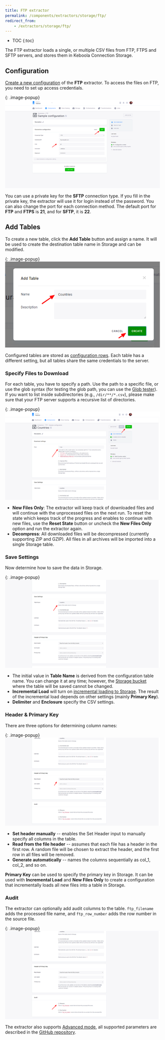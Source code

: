 ```yaml
---
title: FTP extractor
permalink: /components/extractors/storage/ftp/
redirect_from:
    - /extractors/storage/ftp/
---
```


* TOC
{:toc}

The FTP extractor loads a single, or multiple CSV files from FTP, FTPS and SFTP servers, and stores them in Keboola Connection Storage.

## Configuration
[Create a new configuration](/components/#creating-component-configuration) of the **FTP** extractor.
To access the files on FTP, you need to set up access credentials.

{: .image-popup}
![Screenshot - FTP extractor server configuration](/components/extractors/storage/ftp/ftp-1.png)

You can use a private key for the **SFTP** connection type. If you fill in the private key,
the extractor will use it for login instead of the password. You can also change
the port for each connection method. The default port for **FTP** and **FTPS** is **21**, and for **SFTP**, it is **22**.

## Add Tables
To create a new table, click the **Add Table** button and assign a name. It will
be used to create the destination table name in Storage and can be modified.

{: .image-popup}
![Screenshot - FTP extractor create table](/components/extractors/storage/ftp/ftp-2.png)

Configured tables are stored as [configuration rows](/components/#configuration-rows).
Each table has a different setting, but all tables share the same credentials to the server.

### Specify Files to Download
For each table, you have to specify a path. Use the path to a specific file, or
use the glob syntax (for testing the glob path, you can use the [Glob tester](https://www.digitalocean.com/community/tools/glob)).
If you want to list inside subdirectories (e.g., `/dir/**/*.csv`), please make sure that your FTP server
supports a recursive list of directories.

{: .image-popup}
![Screenshot - FTP extractor download settings](/components/extractors/storage/ftp/ftp-3.png)

- **New Files Only**: The extractor will keep track of downloaded files and will continue with the unprocessed files
 on the next run. To reset the state which keeps track of the progress and enables to continue with new files, 
 use the **Reset State** button or uncheck the **New Files Only** option and run the extractor again.
 - **Decompress**: All downloaded files will be decompressed (currently supporting ZIP and GZIP). All files in all archives
 will be imported into a single Storage table.

### Save Settings
Now determine how to save the data in Storage.

{: .image-popup}
![Screenshot - FTP extractor save settings](/components/extractors/storage/ftp/ftp-4.png)

- The initial value in **Table Name** is derived from the configuration table name. You can change it at any time; however,
the [Storage bucket](/storage/buckets/) where the table will be saved cannot be changed.
- **Incremental Load** will turn on [incremental loading to Storage](/storage/tables/#incremental-loading). The result of the
incremental load depends on other settings (mainly **Primary Key**).
- **Delimiter** and **Enclosure** specify the CSV settings.

### Header & Primary Key
There are three options for determining column names:

{: .image-popup}
![Screenshot - FTP extractor header & primary key](/components/extractors/storage/ftp/ftp-5.png)

- **Set header manually** -- enables the Set Header input to manually specify all columns in the table.
- **Read from the file header** -- assumes that each file has a header in the first row. A random file will be chosen to extract the header, and the first row in all files will be removed.
- **Generate automatically** -- names the columns sequentially as col_1, col_2, and so on.

**Primary Key** can be used to specify the primary key in Storage. It can be used with **Incremental Load**
and **New Files Only** to create a configuration that incrementally loads all new files into a table in Storage.

### Audit
The extractor can optionally add audit columns to the table. `ftp_filename` adds the processed file name, and `ftp_row_number`
adds the row number in the source file.

{: .image-popup}
![Screenshot - FTP extractor audit](/components/extractors/storage/ftp/ftp-6.png)

The extractor also supports [Advanced mode](/components/#advanced-mode), all supported
parameters are described in the [GitHub repository](https://github.com/keboola/ex-ftp).
